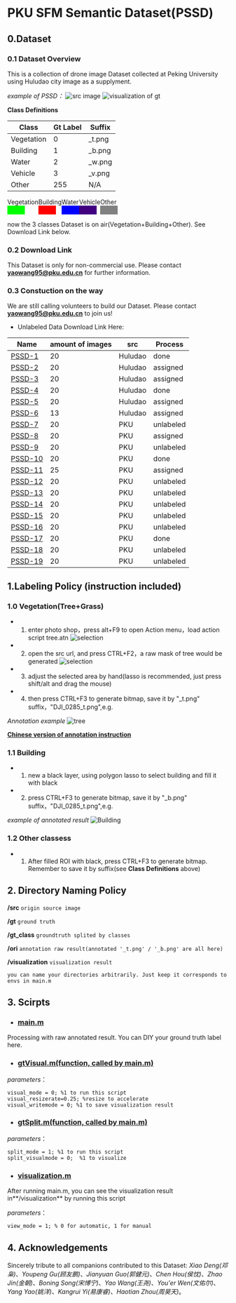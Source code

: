 # PKU SFM Semantic Dataset(PSSD)

## 0.Dataset
### 0.1 Dataset Overview
This is a collection of drone image Dataset collected at Peking University using Huludao city image as a supplyment.

*example of PSSD：*
![src image](img/DJI_0285.JPG)
![visualization of gt](img/DJI_0285_visual_gt.png)

**Class Definitions**

|   Class  |Gt Label|Suffix|
|----------|--------|------|
|Vegetation|   0    |_t.png|
| Building |   1    |_b.png|
|  Water   |   2    |_w.png|
|  Vehicle |   3    |_v.png|
|  Other   |  255   | N/A  |

<div style="display: flex;">
    <div>
    Vegetation
    <div style="width:40px;height:20px;background-color:rgb(0,255,0);"></div>
    </div>
    <div>
    Building
    <div style="width:40px;height:20px;background-color:rgb(255,0,0);"></div>
    </div>
    <div>
    Water
    <div style="width:40px;height:20px;background-color:rgb(0,0,255);"></div>
    </div>
    <div>
    Vehicle
    <div style="width:40px;height:20px;background-color:rgb(64,0,128);"></div>
    </div>
    <div>
    Other
    <div style="width:40px;height:20px;background-color:rgb(128,128,128);"></div>
    </div>
</div>


now the 3 classes Dataset is on air(Vegetation+Building+Other). See Download Link below.

### 0.2 Download Link
This Dataset is only for non-commercial use. Please contact **yaowang95@pku.edu.cn** for further information.

### 0.3 Constuction on the way
We are still calling volunteers to build our Dataset. Please contact **yaowang95@pku.edu.cn** to join us!

- Unlabeled Data Download Link Here:

|                         Name                  | amount of images |  src  |Process|
|----------------------------------------------------------|-------------|-------|------|
|[PSSD-1](https://pan.baidu.com/s/1Ak4FTnbDxMQP8UvKZ0h3IQ) |     20      |Huludao| done |
|[PSSD-2](https://pan.baidu.com/s/17fDqGTtEZMvRnKHg8wO_SQ) |     20      |Huludao| assigned |
|[PSSD-3](https://pan.baidu.com/s/19ybix4957pQSO8HnQzPr2g) |     20      |Huludao| assigned |
|[PSSD-4](https://pan.baidu.com/s/1dXx1nFfAEKkwwVsMjrQkvA) |     20      |Huludao| done |
|[PSSD-5](https://pan.baidu.com/s/1EpZqXKEvLOQpbszwj7azmg) |     20      |Huludao| assigned |
|[PSSD-6](https://pan.baidu.com/s/1AlH62iZWqzOzuJ5DDeB3pQ) |     13      |Huludao| assigned |
|[PSSD-7](https://pan.baidu.com/s/1Qa4vOgikZpJ7CNYWb0CUJw) |     20      |  PKU  | unlabeled |
|[PSSD-8](https://pan.baidu.com/s/1vPMTfVWqdRdcWMNRQ6Q4Rw) |     20      |  PKU  | assigned |
|[PSSD-9](https://pan.baidu.com/s/14pki8WTWziBkwI9_odIsiw) |     20      |  PKU  | unlabeled |
|[PSSD-10](https://pan.baidu.com/s/1fJgruIR_5B5sH2gBlX56mw)|     20      |  PKU  | done |
|[PSSD-11](https://pan.baidu.com/s/1EuWtiqa8Vkz6BwnKSfgrlg)|     25      |  PKU  | assigned |
|[PSSD-12](https://pan.baidu.com/s/1uZxnVgXWbPGdJSzMQu8_kw)|     20      |  PKU  | unlabeled |
|[PSSD-13](https://pan.baidu.com/s/1G5yLRDEkLPlQQGqLHALXeA)|     20      |  PKU  | unlabeled |
|[PSSD-14](https://pan.baidu.com/s/1cWG1kpwaZyrFUqrQEN9Nhw)|     20      |  PKU  | unlabeled |
|[PSSD-15](https://pan.baidu.com/s/1UtAk8O3RHuBDsBUvyHpYYw)|     20      |  PKU  | unlabeled |
|[PSSD-16](https://pan.baidu.com/s/1TzK8-8oTzLqnCc-us7dKdg)|     20      |  PKU  | unlabeled |
|[PSSD-17](https://pan.baidu.com/s/1LOSUwLQOEvd_WnGPzYxBdQ)|     20      |  PKU  | done |
|[PSSD-18](https://pan.baidu.com/s/1PfADkgzwSWGulCddMkYuyg)|     20      |  PKU  | unlabeled |
|[PSSD-19](https://pan.baidu.com/s/1fxl1TU79l-IMsywgPeDw2A)|     20      |  PKU  | unlabeled |

## 1.Labeling Policy (instruction included)
### 1.0 Vegetation(Tree+Grass)
- 1. enter photo shop，press alt+F9 to open Action menu，load action script tree.atn
![selection](img/action.png)
- 2. open the src url, and press CTRL+F2，a raw mask of tree would be generated
![selection](img/selection.png)

- 3. adjust the selected area by hand(lasso is recommended, just press shift/alt and drag the mouse)
- 4. then press CTRL+F3 to generate bitmap, save it by "_t.png" suffix，"DJI_0285_t.png",e.g.

*Annotation example*
![tree](img/DJI_0285_t.png)

**[Chinese version of annotation instruction](tree.pdf)**

### 1.1 Building
- 1. new a black layer, using polygon lasso to select building and fill it with black
- 2. press CTRL+F3 to generate bitmap, save it by "_b.png" suffix，"DJI_0285_t.png",e.g.

*example of annotated result*
![Building](img/DJI_0285_b.png)

### 1.2 Other classess
- 1. After filled ROI with black, press CTRL+F3 to generate bitmap. Remember to save it by suffix(see **Class Definitions** above)


## 2. Directory Naming Policy

**/src**  ```origin source image```

**/gt**  ```ground truth```

**/gt_class** ```groundtruth splited by classes```

**/ori**  ```annotation raw result(annotated '_t.png' / '_b.png' are all here)```

**/visualization** ```visualization result```
```
you can name your directories arbitrarily. Just keep it corresponds to envs in main.m
```


## 3. Scirpts

- ### [main.m](script/main.m)
Processing with raw annotated result. You can DIY your ground truth label here.

- ### [gtVisual.m(function, called by main.m)](script/gtVisual.m)

*parameters*：
```
visual_mode = 0; %1 to run this script
visual_resizerate=0.25; %resize to accelerate
visual_writemode = 0; %1 to save visualization result
```

- ### [gtSplit.m(function, called by main.m)](script/gtSplit.m)

*parameters*：
```
split_mode = 1; %1 to run this script
split_visualmode = 0;  %1 to visualize
```

- ### [visualization.m](script/visualization.m)

After running main.m, you can see the visualization result in**/visualization** by running this script

*parameters*：
```
view_mode = 1; % 0 for automatic, 1 for manual
```

## 4. **Acknowledgements**
Sincerely tribute to all companions contributed to this Dataset: *Xiao Deng(邓枭)*、*Youpeng Gu(顾友鹏)*、*Jianyuan Guo(郭健元)*、*Chen Hou(侯忱)*、*Zhao Jin(金朝)*、*Boning Song(宋博宁)*、*Yao Wang(王尧)*、*You'er Wen(文佑尔)*、*Yang Yao(姚洋)*、*Kangrui Yi(易康睿)*、*Haotian Zhou(周昊天)*。

